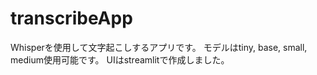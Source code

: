 # transcribeApp
Whisperを使用して文字起こしするアプリです。
モデルはtiny, base, small, medium使用可能です。
UIはstreamlitで作成しました。
